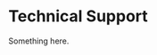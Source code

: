 [title]: # (Technical Support)
[tags]: # (XXX)
[priority]: # (7050)
# Technical Support
Something here.
